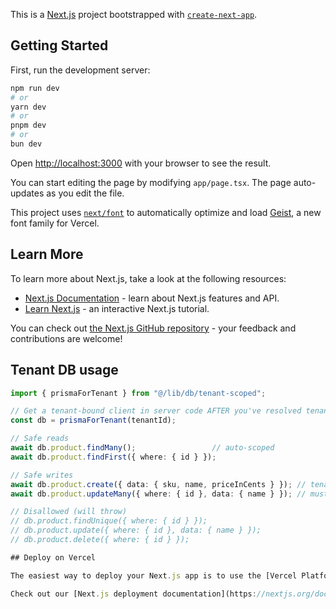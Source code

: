 This is a [Next.js](https://nextjs.org) project bootstrapped with [`create-next-app`](https://nextjs.org/docs/app/api-reference/cli/create-next-app).

## Getting Started

First, run the development server:

```bash
npm run dev
# or
yarn dev
# or
pnpm dev
# or
bun dev
```

Open [http://localhost:3000](http://localhost:3000) with your browser to see the result.

You can start editing the page by modifying `app/page.tsx`. The page auto-updates as you edit the file.

This project uses [`next/font`](https://nextjs.org/docs/app/building-your-application/optimizing/fonts) to automatically optimize and load [Geist](https://vercel.com/font), a new font family for Vercel.

## Learn More

To learn more about Next.js, take a look at the following resources:

- [Next.js Documentation](https://nextjs.org/docs) - learn about Next.js features and API.
- [Learn Next.js](https://nextjs.org/learn) - an interactive Next.js tutorial.

You can check out [the Next.js GitHub repository](https://github.com/vercel/next.js) - your feedback and contributions are welcome!

## Tenant DB usage

```ts
import { prismaForTenant } from "@/lib/db/tenant-scoped";

// Get a tenant-bound client in server code AFTER you've resolved tenantId
const db = prismaForTenant(tenantId);

// Safe reads
await db.product.findMany();                 // auto-scoped
await db.product.findFirst({ where: { id } });

// Safe writes
await db.product.create({ data: { sku, name, priceInCents } }); // tenantId auto-injected
await db.product.updateMany({ where: { id }, data: { name } }); // must include id + tenantId (auto-injected via extension)

// Disallowed (will throw)
// db.product.findUnique({ where: { id } });
// db.product.update({ where: { id }, data: { name } });
// db.product.delete({ where: { id } });

## Deploy on Vercel

The easiest way to deploy your Next.js app is to use the [Vercel Platform](https://vercel.com/new?utm_medium=default-template&filter=next.js&utm_source=create-next-app&utm_campaign=create-next-app-readme) from the creators of Next.js.

Check out our [Next.js deployment documentation](https://nextjs.org/docs/app/building-your-application/deploying) for more details.

